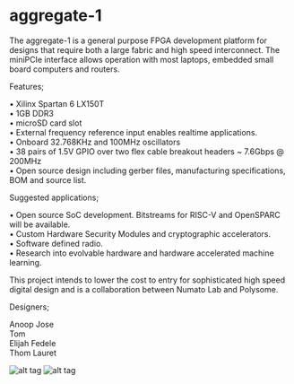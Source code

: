 # aggregate-1

The aggregate-1 is a general purpose FPGA development platform for designs that require both a large fabric and high speed interconnect. The miniPCIe interface allows operation with most laptops, embedded small board computers and routers. 

Features;

• Xilinx Spartan 6 LX150T<br />
• 1GB DDR3<br />
• microSD card slot<br />
• External frequency reference input enables realtime applications.<br />
• Onboard 32.768KHz and 100MHz oscillators<br />
• 38 pairs of 1.5V GPIO over two flex cable breakout headers ~ 7.6Gbps @ 200MHz<br />
• Open source design including gerber files, manufacturing specifications, BOM and source list.<br />

Suggested applications;

• Open source SoC development. Bitstreams for RISC-V and OpenSPARC will be available.<br />
• Custom Hardware Security Modules and cryptographic accelerators.<br />
• Software defined radio.<br />
• Research into evolvable hardware and hardware accelerated machine learning.<br />

This project intends to lower the cost to entry for sophisticated high speed digital design and is a collaboration between Numato Lab and Polysome.

Designers;

Anoop Jose<br />
Tom<br />
Elijah Fedele<br />
Thom Lauret<br />

![alt tag](https://s3-us-west-2.amazonaws.com/polysome.io/img/AG-1_1.jpg)
![alt tag](https://s3-us-west-2.amazonaws.com/polysome.io/img/AG-1_2.jpg)
